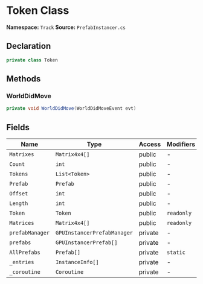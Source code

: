 # Token Class

**Namespace:** `Track`
**Source:** `PrefabInstancer.cs`

## Declaration

```csharp
private class Token
```

## Methods

### WorldDidMove

```csharp
private void WorldDidMove(WorldDidMoveEvent evt)
```

## Fields

| Name | Type | Access | Modifiers |
|------|------|--------|-----------|
| `Matrixes` | `Matrix4x4[]` | public | - |
| `Count` | `int` | public | - |
| `Tokens` | `List<Token>` | public | - |
| `Prefab` | `Prefab` | public | - |
| `Offset` | `int` | public | - |
| `Length` | `int` | public | - |
| `Token` | `Token` | public | `readonly` |
| `Matrices` | `Matrix4x4[]` | public | `readonly` |
| `prefabManager` | `GPUInstancerPrefabManager` | private | - |
| `prefabs` | `GPUInstancerPrefab[]` | private | - |
| `AllPrefabs` | `Prefab[]` | private | `static` |
| `_entries` | `InstanceInfo[]` | private | - |
| `_coroutine` | `Coroutine` | private | - |

